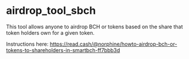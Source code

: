 # airdrop_tool_sbch
This tool allows anyone to airdrop BCH or tokens based on the share that token holders own for a given token. 

Instructions here: https://read.cash/@norphine/howto-airdrop-bch-or-tokens-to-shareholders-in-smartbch-ff7bbb3d
